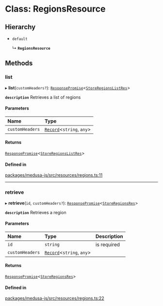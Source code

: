 # Class: RegionsResource

## Hierarchy

- `default`

  ↳ **`RegionsResource`**

## Methods

### list

▸ **list**(`customHeaders?`): [`ResponsePromise`](../modules/internal.md#responsepromise)<[`StoreRegionsListRes`](../modules/internal.md#storeregionslistres)\>

**`description`** Retrieves a list of regions

#### Parameters

| Name | Type |
| :------ | :------ |
| `customHeaders` | [`Record`](../modules/internal.md#record)<`string`, `any`\> |

#### Returns

[`ResponsePromise`](../modules/internal.md#responsepromise)<[`StoreRegionsListRes`](../modules/internal.md#storeregionslistres)\>

#### Defined in

[packages/medusa-js/src/resources/regions.ts:11](https://github.com/medusajs/medusa/blob/2eb2126f/packages/medusa-js/src/resources/regions.ts#L11)

___

### retrieve

▸ **retrieve**(`id`, `customHeaders?`): [`ResponsePromise`](../modules/internal.md#responsepromise)<[`StoreRegionsRes`](../modules/internal.md#storeregionsres)\>

**`description`** Retrieves a region

#### Parameters

| Name | Type | Description |
| :------ | :------ | :------ |
| `id` | `string` | is required |
| `customHeaders` | [`Record`](../modules/internal.md#record)<`string`, `any`\> |  |

#### Returns

[`ResponsePromise`](../modules/internal.md#responsepromise)<[`StoreRegionsRes`](../modules/internal.md#storeregionsres)\>

#### Defined in

[packages/medusa-js/src/resources/regions.ts:22](https://github.com/medusajs/medusa/blob/2eb2126f/packages/medusa-js/src/resources/regions.ts#L22)

